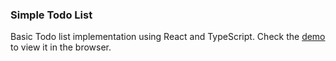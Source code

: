 ### Simple Todo List

Basic Todo list implementation using React and TypeScript.
Check the [demo](https://pilaga.github.io/demo/typescript-react-to-do-list/) to view it in the browser.

